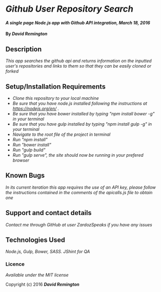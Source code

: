 # _Github User Repository Search_

#### _A single page Node.js app with Github API integration, March 18, 2016_

#### By _**David Remington**_

## Description

_This app searches the github api and returns information on the inputted user's repositories and links to them so that they can be easily cloned or forked_

## Setup/Installation Requirements

* _Clone this repository to your local machine_
* _Be sure that you have node.js installed following the instructions  at https://nodejs.org/en/ ._
* _Be sure that you have bower installed by typing "npm install bower -g" in your terminal_
* _Be sure that you have gulp installed by typing "npm install gulp -g" in your terminal_
* _Navigate to the root file of the project in terminal_
* _Run "npm install"_
* _Run "bower install"_
* _Run "gulp build"_
* _Run "gulp serve", the site should now be running in your prefered browser_

## Known Bugs

_In its current iteration this app requires the use of an API key, please follow the instructions contained in the comments of the apicalls.js file to obtain one_

## Support and contact details

_Contact me through GitHub at user ZardozSpeaks if you have any issues_

## Technologies Used

_Node.js, Gulp, Bower, SASS. JShint for QA_

### Licence

*Available under the MIT license*

Copyright (c) 2016 **_David Remington_**
